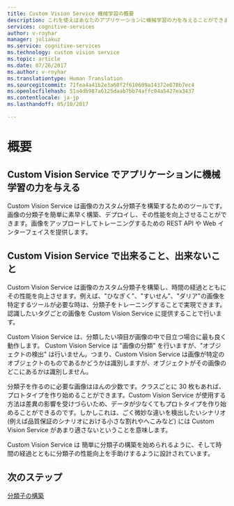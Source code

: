 ```yaml
---
title: Custom Vision Service 機械学習の概要
description: これを使えばあなたのアプリケーションに機械学習の力を与えることができます。
services: cognitive-services
author: v-royhar
manager: juliakuz
ms.service: cognitive-services
ms.technology: custom vision service
ms.topic: article
ms.date: 07/26/2017
ms.author: v-royhar
ms.translationtype: Human Translation
ms.sourcegitcommit: 71fea4a41b2e3a60f2f610609a14372e678b7ec4
ms.openlocfilehash: 51a4db987a6125daab7bb74affc04a5427ea3437
ms.contentlocale: ja-jp
ms.lasthandoff: 05/10/2017

---
```


# <a name="overview"></a>概要

## <a name="custom-vision-service-brings-the-power-of-machine-learning-to-your-apps"></a>Custom Vision Service でアプリケーションに機械学習の力を与える

Custom Vision Service は画像のカスタム分類子を構築するためのツールです。画像の分類子を簡単に素早く構築、デプロイし、その性能を向上させることができます。画像をアップロードしてトレーニングするための REST API や Web インターフェイスを提供します。

## <a name="what-can-custom-vision-service-do-well-what-cant-it-do"></a>Custom Vision Service で出来ること、出来ないこと

Custom Vision Service は画像のカスタム分類子を構築し、時間の経過とともにその性能を向上させます。例えば、"ひなぎく"、"すいせん"、"ダリア"の画像を特定するツールが必要な時は、分類子をトレーニングすることで実現できます。 認識したいタグごとの画像を Custom Vision Service に提供することで行います。

Custom Vision Service は、分類したい項目が画像の中で目立つ場合に最も良く動作します。 Custom Vision Service は "画像の分類" を行いますが、"オブジェクトの検出" は行いません。つまり、Custom Vision Service は画像が特定のオブジェクトのものであるかどうかは識別しますが、オブジェクトがその画像のどこにあるかは識別しません。

分類子を作るのに必要な画像はほんの少数です。クラスごとに 30 枚もあれば、プロトタイプを作り始めることができます。Custom Vision Service が使用する方法は差異の影響を受けづらいため、データが少なくてもプロトタイプを作り始めることができるのです。しかしこれは、ごく微妙な違いを検出したいシナリオ (例えば品質保証のシナリオにおける小さな割れやへこみなど) には Custom Vision Service があまり適さないということを意味します。

Custom Vision Service は 簡単に分類子の構築を始められるように、そして時間の経過とともに分類子の性能向上を手助けするように設計されています。


## <a name="next-steps"></a>次のステップ

[分類子の構築](getting-started-build-a-classifier.md)

